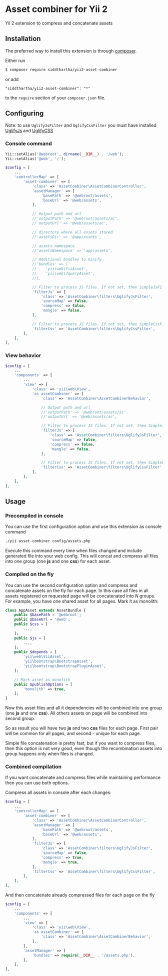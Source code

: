 # Asset combiner for Yii 2

Yii 2 extension to compress and concatenate assets

## Installation

The preferred way to install this extension is through [composer](http://getcomposer.org/download/).

Either run

```bash
$ composer require siddthartha/yii2-asset-combiner
```

or add

```
"siddthartha/yii2-asset-combiner": "*"
```

to the `require` section of your `composer.json` file.

## Configuring

Note: to use `UglifyJsFilter` and `UglifyCssFilter` you must have installed
[UglifyJs](https://github.com/mishoo/UglifyJS2) and [UglifyCSS](https://github.com/fmarcia/UglifyCSS)

### Console command

```php
Yii::setAlias('@webroot', dirname(__DIR__) . '/web');
Yii::setAlias('@web', '/');

$config = [
    ...
    'controllerMap' => [
        'asset-combiner' => [
            'class' => 'AssetCombiner\AssetCombinerController',
            'assetManager' => [
                'basePath' => '@webroot/assets',
                'baseUrl' => '@web/assets',
            ],

            // Output puth and url
            //'outputPath' => '@webroot/assets/ac',
            //'outputUrl' => '@web/assets/ac',

            // directory where all assets stored
            //'assetsDir' => '@app/assets',

            // assets namespace
            //'assetsNamespace' => 'app\assets',

            // Additional bundles to minify
            //'bundles' => [
            //    'yii\web\YiiAsset',
            //    'yii\web\JqueryAsset',
            //],

            // Filter to process JS files. If not set, then SimpleJsFilter will be used
            'filterJs' => [
                'class' => 'AssetCombiner\filters\UglifyJsFilter',
                'sourceMap' => false,
                'compress' => false,
                'mangle' => false,
            ],

            // Filter to process JS files. If not set, then SimpleCssFilter will be used
            'filterCss' => 'AssetCombiner\filters\UglifyCssFilter',
        ],
    ],
],
```

### View behavior

```php
$config = [
    ...
    'components' => [
        ...
        'view' => [
            'class' => 'yii\web\View',
            'as assetCombiner' => [
                'class' => 'AssetCombiner\AssetCombinerBehavior',

                // Output puth and url
                //'outputPath' => '@webroot/assets/ac',
                //'outputUrl' => '@web/assets/ac',

                // Filter to process JS files. If not set, then SimpleJsFilter will be used
                'filterJs' => [
                    'class' => 'AssetCombiner\filters\UglifyJsFilter',
                    'sourceMap' => false,
                    'compress' => false,
                    'mangle' => false,
                ],

                // Filter to process JS files. If not set, then SimpleCssFilter will be used
                'filterCss' => 'AssetCombiner\filters\UglifyCssFilter',
            ],
        ],
    ],
],
```

## Usage

### Precompiled in console
You can use the first configuration option and use this extension as console command

```bash
./yii asset-combiner config/assets.php
```

Execute this command every time when files changed and include generated file into your web config.
This will concat and compress all files into one group (one **js** and one **css**) for each asset.

### Compiled on the fly
You can use the second configuration option and compress and concatenate assets on the fly for each page.
In this case all files in all assets registered on requested page will be concatenated into _N_ groups.
For example, you have one shared asset for all pages. Mark it as monolith:

```php
class AppAsset extends AssetBundle {
    public $basePath = '@webroot';
    public $baseUrl = '@web';
    public $css = [
        ...,
    ];
    public $js = [
        ...,
    ];
    public $depends = [
        'yii\web\YiiAsset',
        'yii\bootstrap\BootstrapAsset',
        'yii\bootstrap\BootstrapPluginAsset',
    ];

    // Mark asset as monolith
    public $publishOptions = [
        'monolith' => true,
    ];
}
```

Now this asset files and all it dependencies will be combined into one group (one **js** and one **css**).
All others assets on page will be combined into second group.

So as result you will have two **js** and two **css** files for each page. First pair will be common for all pages,
and second - unique for each page.

Simple file concatenation is pretty fast, but if you want to compress files, then this option is not very good,
even though the recombination assets into group happens only when files is changed.

### Combined compilation
If you want concatenate and compress files while maintaining performance then you can use both options.

Compress all assets in console after each changes:

```php
$config = [
    ...
    'controllerMap' => [
        'asset-combiner' => [
            'class' => 'AssetCombiner\AssetCombinerController',
            'assetManager' => [
                'basePath' => '@webroot/assets',
                'baseUrl' => '@web/assets',
            ],
            'filterJs' => [
                'class' => 'AssetCombiner\filters\UglifyJsFilter',
                'sourceMap' => false,
                'compress' => true,
                'mangle' => true,
            ],
            'filterCss' => 'AssetCombiner\filters\UglifyCssFilter',
        ],
    ],
],
```

And then concatenate already compressed files for each page on the fly

```php
$config = [
    ...
    'components' => [
        ...
        'view' => [
            'class' => 'yii\web\View',
            'as assetCombiner' => [
                'class' => 'AssetCombiner\AssetCombinerBehavior',
            ],
        ],
        'assetManager' => [
            'bundles' => require(__DIR__ . '/assets.php'),
        ],
    ],
],
```
